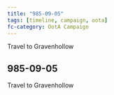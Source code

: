 ```yaml
---
title: "985-09-05"
tags: [timeline, campaign, oota]
fc-category: OotA Campaign
---
```

<span class='ob-timelines'
	data-date='985-09-05-00'
	data-title='Campaign: NAGA Adventures'
	data-class='orange'> Travel to Gravenhollow </span>
## 985-09-05
Travel to Gravenhollow
